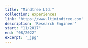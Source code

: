 ```yaml
---
title: "Mindtree Ltd."
collection: experiences
link: 'https://www.ltimindtree.com'
description: 'Research Engineer'
start: "11/2017"
end: "08/2022"
excerpt: '_jpg'
---
```

